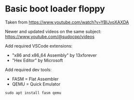 # Basic boot loader floppy

Taken from https://www.youtube.com/watch?v=YBlJvoXAXDA

Newer and updated videos on the same subject: https://www.youtube.com/@sudocpp/videos

Add required VSCode extensions:

* "x86 and x86_64 Assembly" by 13xforever
* "Hex Editor" by Microsoft

Add required dev tools:

* FASM = Flat Assembler
* QEMU = Quick Emulator

```
sudo apt install fasm qemu
```



